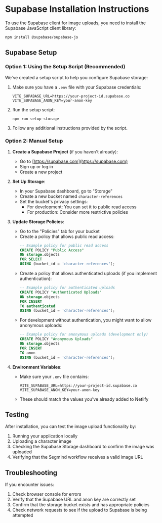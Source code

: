 # Supabase Installation Instructions

To use the Supabase client for image uploads, you need to install the Supabase JavaScript client library:

```bash
npm install @supabase/supabase-js
```

## Supabase Setup

### Option 1: Using the Setup Script (Recommended)

We've created a setup script to help you configure Supabase storage:

1. Make sure you have a `.env` file with your Supabase credentials:
   ```
   VITE_SUPABASE_URL=https://your-project-id.supabase.co
   VITE_SUPABASE_ANON_KEY=your-anon-key
   ```

2. Run the setup script:
   ```bash
   npm run setup-storage
   ```

3. Follow any additional instructions provided by the script.

### Option 2: Manual Setup

1. **Create a Supabase Project** (if you haven't already):
   - Go to [https://supabase.com](https://supabase.com)
   - Sign up or log in
   - Create a new project

2. **Set Up Storage**:
   - In your Supabase dashboard, go to "Storage"
   - Create a new bucket named `character-references`
   - Set the bucket's privacy settings:
     - For development: You can set it to public read access
     - For production: Consider more restrictive policies

3. **Update Storage Policies**:
   - Go to the "Policies" tab for your bucket
   - Create a policy that allows public read access:
     ```sql
     -- Example policy for public read access
     CREATE POLICY "Public Access"
     ON storage.objects
     FOR SELECT
     USING (bucket_id = 'character-references');
     ```
   - Create a policy that allows authenticated uploads (if you implement authentication):
     ```sql
     -- Example policy for authenticated uploads
     CREATE POLICY "Authenticated Uploads"
     ON storage.objects
     FOR INSERT
     TO authenticated
     USING (bucket_id = 'character-references');
     ```
   - For development without authentication, you might want to allow anonymous uploads:
     ```sql
     -- Example policy for anonymous uploads (development only)
     CREATE POLICY "Anonymous Uploads"
     ON storage.objects
     FOR INSERT
     TO anon
     USING (bucket_id = 'character-references');
     ```

4. **Environment Variables**:
   - Make sure your `.env` file contains:
     ```
     VITE_SUPABASE_URL=https://your-project-id.supabase.co
     VITE_SUPABASE_ANON_KEY=your-anon-key
     ```
   - These should match the values you've already added to Netlify

## Testing

After installation, you can test the image upload functionality by:

1. Running your application locally
2. Uploading a character image
3. Checking the Supabase Storage dashboard to confirm the image was uploaded
4. Verifying that the Segmind workflow receives a valid image URL

## Troubleshooting

If you encounter issues:

1. Check browser console for errors
2. Verify that the Supabase URL and anon key are correctly set
3. Confirm that the storage bucket exists and has appropriate policies
4. Check network requests to see if the upload to Supabase is being attempted
